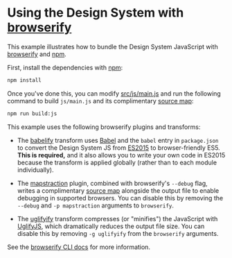 # Using the Design System with [browserify]

This example illustrates how to bundle the Design System JavaScript with
[browserify] and [npm].

First, install the dependencies with [npm]:

```sh
npm install
```

Once you've done this, you can modify [src/js/main.js](src/js/main.js) and run
the following command to build `js/main.js` and its complimentary [source map]:

```sh
npm run build:js
```

This example uses the following browserify plugins and transforms:

* The [babelify] transform uses [Babel] and the `babel` entry in `package.json`
  to convert the Design System JS from [ES2015] to browser-friendly ES5. **This
  is required,** and it also allows you to write your own code in ES2015
  because the transform is applied globally (rather than to each module
  individually).

* The [mapstraction] plugin, combined with browserify's `--debug` flag,
  writes a complimentary [source map] alongside the output file to enable
  debugging in supported browsers. You can disable this by removing the
  `--debug` and `-p mapstraction` arguments to `browserify`.

* The [uglifyify] transform compresses (or "minifies") the JavaScript with
  [UglifyJS], which dramatically reduces the output file size. You can
  disable this by removing `-g uglifyify` from the `browserify` arguments.

See the [browserify CLI docs](https://github.com/substack/node-browserify#usage)
for more information.

[babel]: https://babeljs.io/
[babelify]: https://github.com/babel/babelify
[browserify]: http://browserify.org/
[es2015]: https://babeljs.io/learn-es2015/
[mapstraction]: https://github.com/jiborobot/mapstraction
[npm]: https://docs.npmjs.com/getting-started/what-is-npm
[source map]: https://www.html5rocks.com/en/tutorials/developertools/sourcemaps/
[uglifyjs]: https://github.com/mishoo/UglifyJS2
[uglifyify]: https://github.com/hughsk/uglifyify
